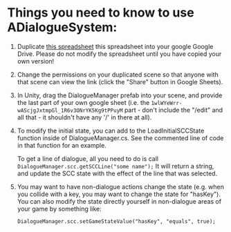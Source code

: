 # Things you need to know to use ADialogueSystem:

1. Duplicate [this spreadsheet](https://docs.google.com/spreadsheets/d/1V3YKhQapRcWOKAzGfee9DFqRJWpwLx6dlvYStOst500/edit?usp=sharing) this spreadsheet into your google Google Drive. Please do not modify the spreadsheet until you have copied your own version!

2. Change the permissions on your duplicated scene so that anyone with that scene can view the link (click the "Share" button in Google Sheets).

3. In Unity, drag the DialogueManager prefab into your scene, and provide the last part of your own google sheet (i.e. the `1wlWYeWrr-wAScjgJxtmpGl_1R6v3ONrYK5Kg9tPPuyM` part - don't include the "/edit" and all that - it shouldn't have any '/' in there at all).

4. To modify the initial state, you can add to the LoadInitialSCCState function inside of DialogueManager.cs. See the commented line of code in that function for an example.

	To get a line of dialogue, all you need to do is call `DialogueManager.scc.getSCCLine("some name");` It will return a string, and update the SCC state with the effect of the line that was selected.

5. You may want to have non-dialogue actions change the state (e.g. when you collide with a key, you may want to change the state for "hasKey"). You can also modify the state directly yourself in non-dialogue areas of your game by something like:

	`DialogueManager.scc.setGameStateValue("hasKey", "equals", true);`